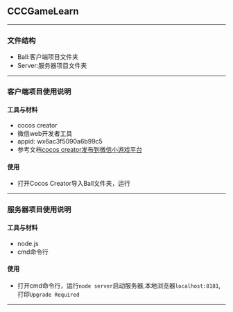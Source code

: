 ## CCCGameLearn
---
### 文件结构
+ Ball:客户端项目文件夹
+ Server:服务器项目文件夹

---
### 客户端项目使用说明
#### 工具与材料
+ cocos creator 
+ 微信web开发者工具
+ appid: wx6ac3f5090a6b99c5
+ 参考文档[cocos creator发布到微信小游戏平台](http://docs.cocos.com/creator/manual/zh/publish/publish-wechatgame.html)

#### 使用
+ 打开Cocos Creator导入Ball文件夹，运行

---
### 服务器项目使用说明
#### 工具与材料
+ node.js 
+ cmd命令行

#### 使用
+ 打开cmd命令行，运行`node server`启动服务器,本地浏览器`localhost:8181`,打印`Upgrade Required`

---

